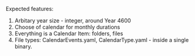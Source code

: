 Expected features:

1. Arbitary year size - integer, around Year 4600
2. Choose of calendar for monthly durations
3. Everything is a Calendar Item: folders, files
6. File types: CalendarEvents.yaml, CalendarType.yaml - inside a single binary.
